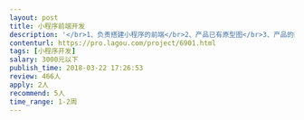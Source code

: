 ```yaml
---                
layout: post       
title: 小程序前端开发           
description: '</br>1、负责搭建小程序的前端</br>2、产品已有原型图</br>3、产品的数据后台我方提供接口</br>4、小程序的UI我方提供</br>'     
contenturl: https://pro.lagou.com/project/6901.html      
tags: [小程序开发]            
salary: 3000元以下          
publish_time: 2018-03-22 17:26:53         
review: 466人                   
apply: 2人                   
recommend: 5人                   
time_range: 1-2周              
---                 
```

